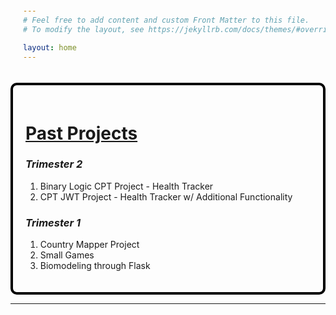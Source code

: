 ```yaml
---
# Feel free to add content and custom Front Matter to this file.
# To modify the layout, see https://jekyllrb.com/docs/themes/#overriding-theme-defaults

layout: home
---
```


<style>
    .project-list {
        border: 4px solid black;
        border-radius: 10px;
    }

    div {
        padding: 20px;
    }

    h1 {
        text-decoration: underline;
    }

    h3 {
        font-style: italic;
    }

</style>

<div class = "project-list">

<h1> Past Projects </h1>

<h3> Trimester 2</h3>
<ol>
  <li>Binary Logic CPT Project - Health Tracker</li>
  <li> CPT JWT Project - Health Tracker w/ Additional Functionality </li>
</ol>

<h3> Trimester 1</h3>



<ol>
  <li>Country Mapper Project</li>
  <li>Small Games</li>
  <li>Biomodeling through Flask</li>
</ol>

</div>

<hr>